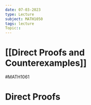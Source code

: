 ```yaml
---
date: 07-03-2023
type: Lecture
subject: MATH1050
tags: lecture
Topic:: 
---
```

# [[Direct Proofs and Counterexamples]]
#MATH1061

# Direct Proofs




